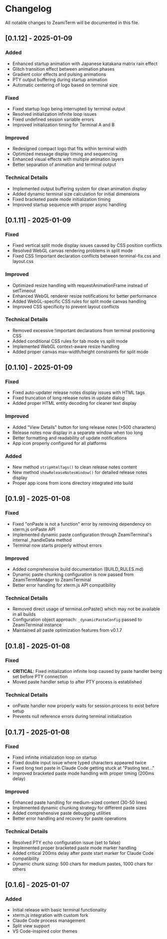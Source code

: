 # Changelog

All notable changes to ZeamiTerm will be documented in this file.

## [0.1.12] - 2025-01-09

### Added
- Enhanced startup animation with Japanese katakana matrix rain effect
- Glitch transition effect between animation phases
- Gradient color effects and pulsing animations
- PTY output buffering during startup animation
- Automatic centering of logo based on terminal size

### Fixed
- Fixed startup logo being interrupted by terminal output
- Resolved initialization infinite loop issues
- Fixed undefined session variable errors
- Improved initialization timing for Terminal A and B

### Improved
- Redesigned compact logo that fits within terminal width
- Optimized message display timing and sequencing
- Enhanced visual effects with multiple animation layers
- Better separation of animation and terminal output

### Technical Details
- Implemented output buffering system for clean animation display
- Added dynamic terminal size calculation for initial dimensions
- Fixed bracketed paste mode initialization timing
- Improved startup sequence with proper async handling

## [0.1.11] - 2025-01-09

### Fixed
- Fixed vertical split mode display issues caused by CSS position conflicts
- Resolved WebGL canvas rendering problems in split mode
- Fixed CSS !important declaration conflicts between terminal-fix.css and layout.css

### Improved
- Optimized resize handling with requestAnimationFrame instead of setTimeout
- Enhanced WebGL renderer resize notifications for better performance
- Added WebGL-specific CSS rules for split mode canvas handling
- Improved CSS specificity to prevent layout conflicts

### Technical Details
- Removed excessive !important declarations from terminal positioning CSS
- Added conditional CSS rules for tab mode vs split mode
- Implemented WebGL context-aware resize handling
- Added proper canvas max-width/height constraints for split mode

## [0.1.10] - 2025-01-09

### Fixed
- Fixed auto-updater release notes display issues with HTML tags
- Fixed truncation of long release notes in update dialog
- Added proper HTML entity decoding for cleaner text display

### Improved
- Added "View Details" button for long release notes (>500 characters)
- Release notes now display in a separate window when too long
- Better formatting and readability of update notifications
- App icon properly configured for all platforms

### Added
- New method `stripHtmlTags()` to clean release notes content
- New method `showReleaseNotesWindow()` for detailed release notes display
- Proper app icons from icons directory integrated into build

## [0.1.9] - 2025-01-08

### Fixed
- Fixed "onPaste is not a function" error by removing dependency on xterm.js onPaste API
- Implemented dynamic paste configuration through ZeamiTerminal's internal _handleData method
- Terminal now starts properly without errors

### Improved
- Added comprehensive build documentation (BUILD_RULES.md)
- Dynamic paste chunking configuration is now passed from ZeamiTermManager to ZeamiTerminal
- Better error handling for xterm.js API compatibility

### Technical Details
- Removed direct usage of terminal.onPaste() which may not be available in all builds
- Configuration object approach: `_dynamicPasteConfig` passed to ZeamiTerminal instance
- Maintained all paste optimization features from v0.1.7

## [0.1.8] - 2025-01-08

### Fixed
- **CRITICAL**: Fixed initialization infinite loop caused by paste handler being set before PTY connection
- Moved paste handler setup to after PTY process is established

### Technical Details
- onPaste handler now properly waits for session.process to exist before setup
- Prevents null reference errors during terminal initialization

## [0.1.7] - 2025-01-08

### Fixed
- Fixed infinite initialization loop on startup
- Fixed double input issue where typed characters appeared twice
- Fixed long text paste in Claude Code getting stuck at "Pasting text..."
- Improved bracketed paste mode handling with proper timing (200ms delay)

### Improved
- Enhanced paste handling for medium-sized content (30-50 lines)
- Implemented dynamic chunking strategy for different paste sizes
- Added comprehensive paste debugging utilities
- Better error handling and recovery for paste operations

### Technical Details
- Resolved PTY echo configuration issue (set to false)
- Implemented proper bracketed paste mode marker handling
- Added critical 200ms delay after paste start marker for Claude Code compatibility
- Dynamic chunk sizing: 500 chars for medium pastes, 1000 chars for others

## [0.1.6] - 2025-01-07

### Added
- Initial release with basic terminal functionality
- xterm.js integration with custom fork
- Claude Code process management
- Split view support
- VS Code-inspired color themes